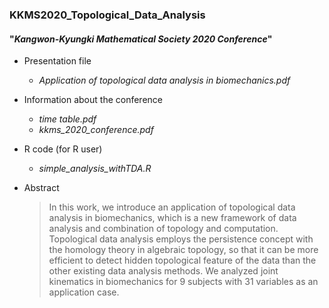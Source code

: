 ### KKMS2020_Topological_Data_Analysis  
#### "_Kangwon-Kyungki Mathematical Society 2020 Conference_"
  
- Presentation file
	+ _Application of topological data analysis in biomechanics.pdf_
  
- Information about the conference  
  + _time table.pdf_
  + _kkms_2020_conference.pdf_
  
- R code (for R user)  
  + _simple_analysis_withTDA.R_

- Abstract
  >In this work, we introduce an application of topological data analysis in biomechanics, which is a new framework of data analysis and combination of topology and computation. Topological data analysis employs the persistence concept with the homology theory in algebraic topology, so that it can be more efficient to detect hidden topological feature of the data than the other existing data analysis methods. We analyzed joint kinematics in biomechanics for 9 subjects with 31 variables as an application case.
